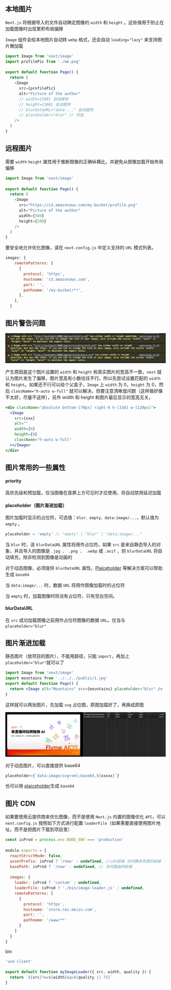 ## 本地图片

`Next.js` 将根据导入的文件自动确定图像的 `width` 和 `height` 。这些值用于防止在加载图像时出现累积布局偏移

`Image` 组件会给本地图片自动转 `webp` 格式，还会自动 `loading="lazy"` 来支持图片懒加载

```js
import Image from 'next/image'
import profilePic from './me.png'

export default function Page() {
  return (
    <Image
      src={profilePic}
      alt="Picture of the author"
      // width={500} 自动提供
      // height={500} 自动提供
      // blurDataURL="data:..." 自动提供
      // placeholder="blur" // 可选
    />
  )
}
```

## 远程图片

需要 `width` `height` 属性用于推断图像的正确纵横比，并避免从图像加载开始布局偏移

```js
import Image from 'next/image'

export default function Page() {
  return (
    <Image
      src="https://s3.amazonaws.com/my-bucket/profile.png"
      alt="Picture of the author"
      width={500}
      height={500}
    />
  )
}
```

要安全地允许优化图像，请在 `next.config.js` 中定义支持的 `URL` 模式列表。

```js
images: {
    remotePatterns: [
      {
        protocol: 'https',
        hostname: 's3.amazonaws.com',
        port: '',
        pathname: '/my-bucket/**',
      },
    ],
  }
```

## 图片警告问题

![alt text](next-image-1.png)

产生原因是这个图片设置的 `width` 和 `height` 和真实图片的宽高不一致，`next` 就认为图片发生了偏移，图片宽高有小数往往不行。所以先尝试设置匹配的 `width` 和 `height`。如果还不行可以给个父盒子，`Image` 上 `width` 为 0，`height` 为 0，然后 `className="h-auto w-full"` 就可以解决，但要注意清晰度问题（这样做好像不太好，尽量不这样），另外 width 和 height 和图片最后显示的宽高无关。

```jsx
<div className="absolute bottom-[70px] right-0 h-[316] w-[120px]">
  <Image
    src={xxx}
    alt=""
    width={0}
    height={0}
    className="h-auto w-full"
  ></Image>
</div>
```

## 图片常用的一些属性

#### priority

高优先级和预加载，仅当图像在首屏上方可见时才应使用，将自动禁用延迟加载

#### placeholder（图片渐进加载）

图片加载时显示的占位符，可选值：`blur、empty、data:image/...`，默认值为 `empty` 。

```js
placeholder = 'empty' // "empty" | "blur" | "data:image/..."
```

当 `blur` 时，该 `blurDataURL` 属性将用作占位符。如果 `src` 是来自静态导入的对象，并且导入的图像是 `.jpg 、 .png 、 .webp` 或 `.avif` ，则 `blurDataURL` 将自动填充，除非检测到图像是动画的

对于动态图像，必须提供 `blurDataURL` 属性。[Plaiceholder](https://github.com/joe-bell/plaiceholder) 等解决方案可以帮助生成 `base64`

当 `data:image/...` 时，数据 `URL` 将用作图像加载时的占位符

当 `empty` 时，加载图像时将没有占位符，只有空白空间。

#### blurDataURL

在 `src` 成功加载图像之前用作占位符图像的数据 `URL`。仅当与 `placeholder="blur"`

## 图片渐进加载

静态图片（放项目的图片），不能用路径，只能 `import`，再加上`placeholder="blur"`就可以了

```jsx
import Image from 'next/image'
import mountains from '../../../public/1.jpg'
export default function Page() {
  return <Image alt="Mountains" src={mountains} placeholder="blur" />
}
```

这样就可以两张图片，先加载 `svg` 占位图，原图加载好了，再换成原图

![alt text](next-image-1.gif)

对于动态图片，可以直接提供 base64

```js
placeholder={`data:image/svg+xml;base64,${xxxxx}`}
```

也可以用 [plaiceholder](https://plaiceholder.co/docs/examples/next)生成 `base64`

## 图片 CDN

如果要使用云提供商来优化图像，而不是使用 `Next.js` 内置的图像优化 `API`，可以 `next.config.js` 按照如下方式进行配置 `loaderFile`（如果需要直接使用图片地址，而不是把图片下载到项目里）

```js
const isProd = process.env.NODE_ENV === 'production'

module.exports = {
  reactStrictMode: false,
  assetPrefix: isProd ? '/new' : undefined, //cdn前缀 访问静态资源的前缀
  basePath: isProd ? '/new' : undefined, // 访问路由的前缀

  images: {
    loader: isProd ? 'custom' : undefined,
    loaderFile: isProd ? './bin/image-loader.js' : undefined,
    remotePatterns: [
      {
        protocol: 'https',
        hostname: 'store.res.meizu.com',
        port: '',
        pathname: '/www/**'
      }
    ]
  }
}
```

bin

```js
'use client'

export default function myImageLoader({ src, width, quality }) {
  return `${src}?w=${width}&q=${quality || 75}`
}
```
